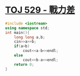 # [TOJ 529 - 戰力差](https://toj.tfcis.org/oj/pro/529/)
```cpp
#include <iostream>
using namespace std;
int main(){
    long long a,b;
	cin>>a>>b;
	if(a>b)
		cout<<a-b<<endl;
	else
		cout<<b-a<<endl;
    return 0;
}
```
